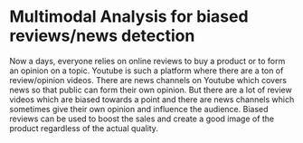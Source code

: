 # Multimodal Analysis for biased reviews/news detection
Now a days, everyone relies on online reviews to buy a product or to form an opinion on a topic. Youtube is such a platform where there are a ton of review/opinion videos. There are news channels on Youtube which covers news so that public can form their own opinion. But there are a lot of review videos which are biased towards a point and there are news channels which sometimes give their own opinion and influence the audience. Biased reviews can be used to boost the sales and create a good image of the product regardless of the actual quality.

